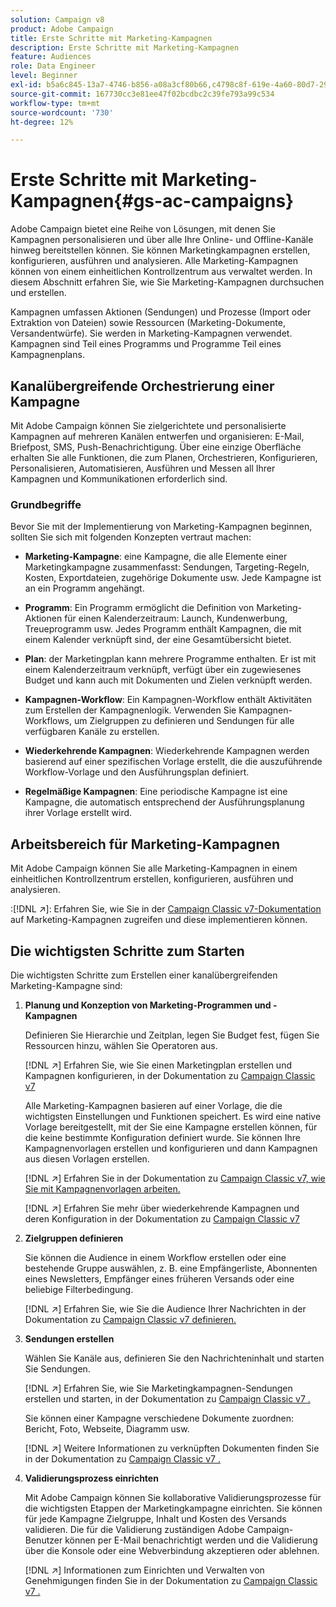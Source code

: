 ```yaml
---
solution: Campaign v8
product: Adobe Campaign
title: Erste Schritte mit Marketing-Kampagnen
description: Erste Schritte mit Marketing-Kampagnen
feature: Audiences
role: Data Engineer
level: Beginner
exl-id: b5a6c845-13a7-4746-b856-a08a3cf80b66,c4798c8f-619e-4a60-80d7-29b9e4c61168
source-git-commit: 167730cc3e81ee47f02bcdbc2c39fe793a99c534
workflow-type: tm+mt
source-wordcount: '730'
ht-degree: 12%

---
```


# Erste Schritte mit Marketing-Kampagnen{#gs-ac-campaigns}

Adobe Campaign bietet eine Reihe von Lösungen, mit denen Sie Kampagnen personalisieren und über alle Ihre Online- und Offline-Kanäle hinweg bereitstellen können. Sie können Marketingkampagnen erstellen, konfigurieren, ausführen und analysieren. Alle Marketing-Kampagnen können von einem einheitlichen Kontrollzentrum aus verwaltet werden. In diesem Abschnitt erfahren Sie, wie Sie Marketing-Kampagnen durchsuchen und erstellen.

Kampagnen umfassen Aktionen (Sendungen) und Prozesse (Import oder Extraktion von Dateien) sowie Ressourcen (Marketing-Dokumente, Versandentwürfe). Sie werden in Marketing-Kampagnen verwendet. Kampagnen sind Teil eines Programms und Programme Teil eines Kampagnenplans.

## Kanalübergreifende Orchestrierung einer Kampagne

Mit Adobe Campaign können Sie zielgerichtete und personalisierte Kampagnen auf mehreren Kanälen entwerfen und organisieren: E-Mail, Briefpost, SMS, Push-Benachrichtigung. Über eine einzige Oberfläche erhalten Sie alle Funktionen, die zum Planen, Orchestrieren, Konfigurieren, Personalisieren, Automatisieren, Ausführen und Messen all Ihrer Kampagnen und Kommunikationen erforderlich sind.

### Grundbegriffe

Bevor Sie mit der Implementierung von Marketing-Kampagnen beginnen, sollten Sie sich mit folgenden Konzepten vertraut machen:

* **Marketing-Kampagne**: eine Kampagne, die alle Elemente einer Marketingkampagne zusammenfasst: Sendungen, Targeting-Regeln, Kosten, Exportdateien, zugehörige Dokumente usw. Jede Kampagne ist an ein Programm angehängt.

* **Programm**: Ein Programm ermöglicht die Definition von Marketing-Aktionen für einen Kalenderzeitraum: Launch, Kundenwerbung, Treueprogramm usw. Jedes Programm enthält Kampagnen, die mit einem Kalender verknüpft sind, der eine Gesamtübersicht bietet.

* **Plan**: der Marketingplan kann mehrere Programme enthalten. Er ist mit einem Kalenderzeitraum verknüpft, verfügt über ein zugewiesenes Budget und kann auch mit Dokumenten und Zielen verknüpft werden.

* **Kampagnen-Workflow**: Ein Kampagnen-Workflow enthält Aktivitäten zum Erstellen der Kampagnenlogik. Verwenden Sie Kampagnen-Workflows, um Zielgruppen zu definieren und Sendungen für alle verfügbaren Kanäle zu erstellen.

* **Wiederkehrende Kampagnen**: Wiederkehrende Kampagnen werden basierend auf einer spezifischen Vorlage erstellt, die die auszuführende Workflow-Vorlage und den Ausführungsplan definiert.

* **Regelmäßige Kampagnen**: Eine periodische Kampagne ist eine Kampagne, die automatisch entsprechend der Ausführungsplanung ihrer Vorlage erstellt wird.

## Arbeitsbereich für Marketing-Kampagnen

Mit Adobe Campaign können Sie alle Marketing-Kampagnen in einem einheitlichen Kontrollzentrum erstellen, konfigurieren, ausführen und analysieren.

:[!DNL :arrow_upper_right:]: Erfahren Sie, wie Sie in der [Campaign Classic v7-Dokumentation](https://experienceleague.adobe.com/docs/campaign-classic/using/orchestrating-campaigns/about-marketing-campaigns/accessing-marketing-campaigns.html?lang=en#orchestrating-campaigns) auf Marketing-Kampagnen zugreifen und diese implementieren können.


## Die wichtigsten Schritte zum Starten

Die wichtigsten Schritte zum Erstellen einer kanalübergreifenden Marketing-Kampagne sind:

1. **Planung und Konzeption von Marketing-Programmen und -Kampagnen**

   Definieren Sie Hierarchie und Zeitplan, legen Sie Budget fest, fügen Sie Ressourcen hinzu, wählen Sie Operatoren aus.

   [!DNL :arrow_upper_right:] Erfahren Sie, wie Sie einen Marketingplan erstellen und Kampagnen konfigurieren, in der Dokumentation zu  [Campaign Classic v7](https://experienceleague.adobe.com/docs/campaign-classic/using/orchestrating-campaigns/orchestrate-campaigns/setting-up-marketing-campaigns.html?lang=en#creating-plan-and-program-hierarchy)

   Alle Marketing-Kampagnen basieren auf einer Vorlage, die die wichtigsten Einstellungen und Funktionen speichert. Es wird eine native Vorlage bereitgestellt, mit der Sie eine Kampagne erstellen können, für die keine bestimmte Konfiguration definiert wurde. Sie können Ihre Kampagnenvorlagen erstellen und konfigurieren und dann Kampagnen aus diesen Vorlagen erstellen.

   [!DNL :arrow_upper_right:] Erfahren Sie in der Dokumentation zu  [Campaign Classic v7, wie Sie mit Kampagnenvorlagen arbeiten.](https://experienceleague.adobe.com/docs/campaign-classic/using/orchestrating-campaigns/orchestrate-campaigns/marketing-campaign-templates.html?lang=en#orchestrating-campaigns)

   [!DNL :arrow_upper_right:] Erfahren Sie mehr über wiederkehrende Kampagnen und deren Konfiguration in der Dokumentation zu  [Campaign Classic v7](https://experienceleague.adobe.com/docs/campaign-classic/using/orchestrating-campaigns/orchestrate-campaigns/setting-up-marketing-campaigns.html?lang=en#recurring-and-periodic-campaigns)

1. **Zielgruppen definieren**

   Sie können die Audience in einem Workflow erstellen oder eine bestehende Gruppe auswählen, z. B. eine Empfängerliste, Abonnenten eines Newsletters, Empfänger eines früheren Versands oder eine beliebige Filterbedingung.

   [!DNL :arrow_upper_right:] Erfahren Sie, wie Sie die Audience Ihrer Nachrichten in der Dokumentation zu  [Campaign Classic v7 definieren.](https://experienceleague.adobe.com/docs/campaign-classic/using/orchestrating-campaigns/orchestrate-campaigns/marketing-campaign-target.html?lang=en#orchestrating-campaigns)

1. **Sendungen erstellen**

   Wählen Sie Kanäle aus, definieren Sie den Nachrichteninhalt und starten Sie Sendungen.

   [!DNL :arrow_upper_right:] Erfahren Sie, wie Sie Marketingkampagnen-Sendungen erstellen und starten, in der Dokumentation zu  [Campaign Classic v7 .](https://experienceleague.adobe.com/docs/campaign-classic/using/orchestrating-campaigns/orchestrate-campaigns/marketing-campaign-deliveries.html?lang=en#creating-deliveries)

   Sie können einer Kampagne verschiedene Dokumente zuordnen: Bericht, Foto, Webseite, Diagramm usw.

   [!DNL :arrow_upper_right:] Weitere Informationen zu verknüpften Dokumenten finden Sie in der Dokumentation zu  [Campaign Classic v7 .](https://experienceleague.adobe.com/docs/campaign-classic/using/orchestrating-campaigns/orchestrate-campaigns/marketing-campaign-assets.html?lang=en#adding-documents)

1. **Validierungsprozess einrichten**

   Mit Adobe Campaign können Sie kollaborative Validierungsprozesse für die wichtigsten Etappen der Marketingkampagne einrichten. Sie können für jede Kampagne Zielgruppe, Inhalt und Kosten des Versands validieren. Die für die Validierung zuständigen Adobe Campaign-Benutzer können per E-Mail benachrichtigt werden und die Validierung über die Konsole oder eine Webverbindung akzeptieren oder ablehnen.

   [!DNL :arrow_upper_right:] Informationen zum Einrichten und Verwalten von Genehmigungen finden Sie in der Dokumentation zu  [Campaign Classic v7 .](https://experienceleague.adobe.com/docs/campaign-classic/using/orchestrating-campaigns/orchestrate-campaigns/marketing-campaign-approval.html?lang=en#orchestrating-campaigns)

